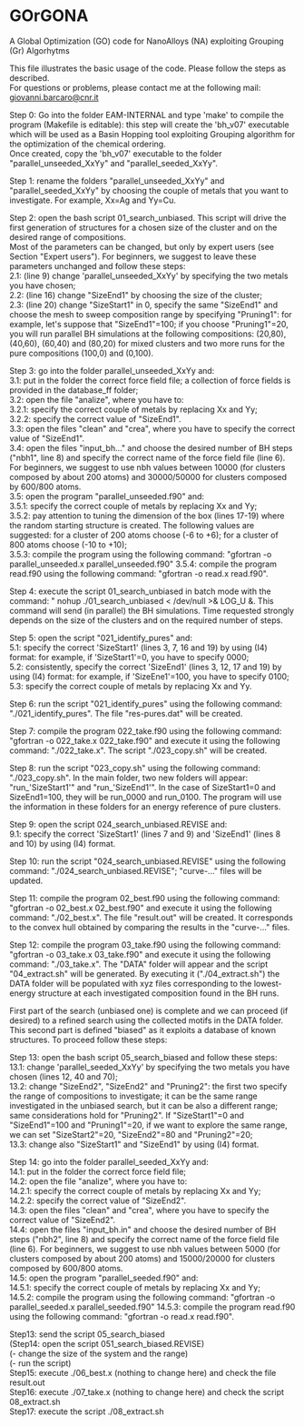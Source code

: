 # GOrGONA
A Global Optimization (GO) code for NanoAlloys (NA) exploiting Grouping (Gr) Algorhytms

This file illustrates the basic usage of the code. Please follow the steps as described. \
For questions or problems, please contact me at the following mail: giovanni.barcaro@cnr.it

Step 0: Go into the folder EAM-INTERNAL and type 'make' to compile the program (Makefile is editable): this step will create the 'bh_v07' executable which will be used as a Basin Hopping tool exploiting Grouping algorithm for the optimization of the chemical ordering. \
Once created, copy the 'bh_v07' executable to the folder "parallel_unseeded_XxYy" and "parallel_seeded_XxYy".

Step 1: rename the folders "parallel_unseeded_XxYy" and "parallel_seeded_XxYy" by choosing the couple of metals that you want to investigate. For example, Xx=Ag and Yy=Cu.

Step 2: open the bash script 01_search_unbiased. This script will drive the first generation of structures for a chosen size of the cluster and on the desired range of compositions. \
Most of the parameters can be changed, but only by expert users (see Section "Expert users"). For beginners, we suggest to leave these parameters unchanged and follow these steps:\
2.1: (line 9) change 'parallel_unseeded_XxYy' by specifying the two metals you have chosen;\
2.2: (line 16) change "SizeEnd1" by choosing the size of the cluster;\
2.3: (line 20) change "SizeStart1" in 0, specify the same "SizeEnd1" and choose the mesh to sweep composition range by specifying "Pruning1": for example, let's suppose that "SizeEnd1"=100; if you choose "Pruning1"=20, you will run parallel BH simulations at the following compositions: (20,80), (40,60), (60,40) and (80,20) for mixed clusters and two more runs for the pure compositions (100,0) and (0,100).

Step 3: go into the folder parallel_unseeded_XxYy and:\
3.1: put in the folder the correct force field file; a collection of force fields is provided in the database_ff folder;\
3.2: open the file "analize", where you have to:\
3.2.1: specify the correct couple of metals by replacing Xx and Yy; \
3.2.2: specify the correct value of "SizeEnd1".\
3.3: open the files "clean" and "crea", where you have to specify the correct value of "SizeEnd1".\
3.4: open the files "input_bh..." and choose the desired number of BH steps ("nbh1", line 8) and specify the correct name of the force field file (line 6). For beginners, we suggest to use nbh values between 10000 (for clusters composed by about 200 atoms) and 30000/50000 for clusters composed by 600/800 atoms.\
3.5: open the program "parallel_unseeded.f90" and:\
3.5.1: specify the correct couple of metals by replacing Xx and Yy;\
3.5.2: pay attention to tuning the dimension of the box (lines 17-19) where the random starting structure is created. The following values are suggested: for a cluster of 200 atoms choose (-6 to +6); for a cluster of 800 atoms choose (-10 to +10);\
3.5.3: compile the program using the following command: "gfortran -o parallel_unseeded.x parallel_unseeded.f90"
3.5.4: compile the program read.f90 using the following command: "gfortran -o read.x read.f90".

Step 4: execute the script 01_search_unbiased in batch mode with the command: " nohup ./01_search_unbiased < /dev/null >& LOG_U &. This command will send (in parallel) the BH simulations. Time requested strongly depends on the size of the clusters and on the required number of steps.

Step 5: open the script "021_identify_pures" and: \
5.1: specify the correct 'SizeStart1' (lines 3, 7, 16 and 19) by using (I4) format: for example, if 'SizeStart1'=0, you have to specify 0000;\
5.2: consistently, specify the correct 'SizeEnd1' (lines 3, 12, 17 and 19) by using (I4) format: for example, if 'SizeEne1'=100, you have to specify 0100;\
5.3: specify the correct couple of metals by replacing Xx and Yy.

Step 6: run the script "021_identify_pures" using the following command: "./021_identify_pures". The file "res-pures.dat" will be created.

Step 7: compile the program 022_take.f90 using the following command: "gfortran -o 022_take.x 022_take.f90" and execute it using the following command: "./022_take.x". The script "./023_copy.sh" will be created.

Step 8: run the script "023_copy.sh" using the following command: "./023_copy.sh". In the main folder, two new folders will appear: "run_'SizeStart1'" and "run_'SizeEnd1'". In the case of SizeStart1=0 and SizeEnd1=100, they will be run_0000 and run_0100. The program will use the information in these folders for an energy reference of pure clusters.

Step 9: open the script 024_search_unbiased.REVISE and: \
9.1: specify the correct 'SizeStart1' (lines 7 and 9) and 'SizeEnd1' (lines 8 and 10) by using (I4) format.

Step 10: run the script "024_search_unbiased.REVISE" using the following command: "./024_search_unbiased.REVISE"; "curve-..." files will be updated.

Step 11: compile the program 02_best.f90 using the following command: "gfortran -o 02_best.x 02_best.f90" and execute it using the following command: "./02_best.x". The file "result.out" will be created. It corresponds to the convex hull obtained by comparing the results in the "curve-..." files.

Step 12: compile the program 03_take.f90 using the following command: "gfortran -o 03_take.x 03_take.f90" and execute it using the following command: "./03_take.x". The "DATA" folder will appear and the script "04_extract.sh" will be generated. By executing it ("./04_extract.sh") the DATA folder will be populated with xyz files corresponding to the lowest-energy structure at each investigated composition found in the BH runs.

First part of the search (unbiased one) is complete and we can proceed (if desired) to a refined search using the collected motifs in the DATA folder. This second part is defined "biased" as it exploits a database of known structures. To proceed follow these steps:

Step 13: open the bash script 05_search_biased and follow these steps:\
13.1: change 'parallel_seeded_XxYy' by specifying the two metals you have chosen (lines 12, 40 and 70);\
13.2: change "SizeEnd2", "SizeEnd2" and "Pruning2": the first two specify the range of compositions to investigate; it can be the same range investigated in the unbiased search, but it can be also a different range; same considerations hold for "Pruning2". If "SizeStart1"=0 and "SizeEnd1"=100 and "Pruning1"=20, if we want to explore the same range, we can set "SizeStart2"=20, "SizeEnd2"=80 and "Pruning2"=20;\
13.3: change also "SizeStart1" and "SizeEnd1" by using (I4) format.

Step 14: go into the folder parallel_seeded_XxYy and:\
14.1: put in the folder the correct force field file; \
14.2: open the file "analize", where you have to:\
14.2.1: specify the correct couple of metals by replacing Xx and Yy; \
14.2.2: specify the correct value of "SizeEnd2".\
14.3: open the files "clean" and "crea", where you have to specify the correct value of "SizeEnd2".\
14.4: open the files "input_bh.in" and choose the desired number of BH steps ("nbh2", line 8) and specify the correct name of the force field file (line 6). For beginners, we suggest to use nbh values between 5000 (for clusters composed by about 200 atoms) and 15000/20000 for clusters composed by 600/800 atoms.\
14.5: open the program "parallel_seeded.f90" and:\
14.5.1: specify the correct couple of metals by replacing Xx and Yy;\
14.5.2: compile the program using the following command: "gfortran -o parallel_seeded.x parallel_seeded.f90"
14.5.3: compile the program read.f90 using the following command: "gfortran -o read.x read.f90".

 Step13: send the script 05_search_biased \
(Step14: open the script 051_search_biased.REVISE) \
(- change the size of the system and the range) \
(- run the script) \
 Step15: execute ./06_best.x (nothing to change here) and check the file result.out \
 Step16: execute ./07_take.x (nothing to change here) and check the script 08_extract.sh \
 Step17: execute the script ./08_extract.sh
